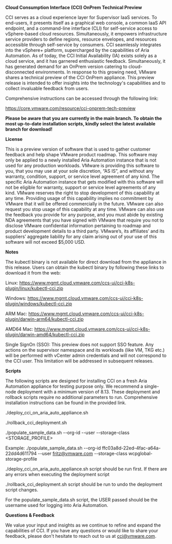 **Cloud Consumption Interface (CCI) OnPrem Technical Preview**

CCI serves as a cloud experience layer for Supervisor IaaS services. To end-users, it presents itself as a graphical web console, a common IaaS API endpoint, and a command-line interface (CLI) for self-service access to vSphere-based cloud resources. Simultaneously, it empowers infrastructure service providers to define regions, resource envelopes, and resources accessible through self-service by consumers. CCI seamlessly integrates into the vSphere+ platform, supercharged by the capabilities of Aria Automation. As of today, the CCI Initial Availability (IA) exists solely as a cloud service, and it has garnered enthusiastic feedback. Simultaneously, it has generated demand for an OnPrem version catering to cloud-disconnected environments. In response to this growing need, VMware shares a technical preview of the CCI OnPrem appliance. This preview release is intended to offer insights into the technology's capabilities and to collect invaluable feedback from users.

Comprehensive instructions can be accessed through the following link:

https://core.vmware.com/resource/cci-onprem-tech-preview 

**Please be aware that you are currently in the main branch. To obtain the most up-to-date installation scripts, kindly select the latest available branch for download!**


**License**

This is a preview version of software that is used to gather customer feedback and help shape VMware product roadmap. This software may only be applied to a newly installed Aria Automation instance that is not used for any production workloads. VMware is providing this software to you, that you may use at your sole discretion, “AS IS”, and without any warranty, condition, support, or service level agreement of any kind. The specific Aria Automation instance that gets modified with this software will not be eligible for warranty, support or service level agreements of any kind. VMware reserves the right to stop development of this capability at any time. Providing usage of this capability implies no commitment by VMware that it will be offered commercially in the future. VMware can also request you stop usage of this capability at any time. VMware can also use the feedback you provide for any purpose, and you must abide by existing NDA agreements that you have signed with VMware that require you not to disclose VMware confidential information pertaining to roadmap and product development details to a third party. VMware’s, its affiliates’ and its suppliers’ aggregate liability for any claim arising out of your use of this software will not exceed $5,000 USD.

**Notes**

The kubectl binary is not available for direct download from the appliance in this release. Users can obtain the kubectl binary by following these links to download it from the web:

Linux: https://www.mgmt.cloud.vmware.com/ccs-ui/cci-k8s-plugin/linux/kubectl-cci.zip

Windows: https://www.mgmt.cloud.vmware.com/ccs-ui/cci-k8s-plugin/windows/kubectl-cci.zip

ARM Mac: https://www.mgmt.cloud.vmware.com/ccs-ui/cci-k8s-plugin/darwin-arm64/kubectl-cci.zip

AMD64 Mac: https://www.mgmt.cloud.vmware.com/ccs-ui/cci-k8s-plugin/darwin-amd64/kubectl-cci.zip


Single SignOn (SSO): This preview does not support SSO feature. Any actions on the supervisor namespace and its workloads (like VM, TKG etc.) will be performed with vCenter admin credentials and will not correspond to the CCI user. This limitation will be addressed in subsequent releases.

**Scripts**

The following scripts are designed for installing CCI on a fresh Aria Automation appliance for testing purpose only. We recommend a single-node deployment with a minimum version of 8.13. These deployment and rollback scripts require no additional parameters to run. Comprehensive installation instructions can be found in the provided link. 

./deploy_cci_on_aria_auto_appliance.sh

./rollback_cci_deployment.sh

./populate_sample_data.sh --org-id <UUID> --user <USER> --storage-class <STORAGE_PROFILE>

Example: ./populate_sample_data.sh --org-id ffc03a8d-22ed-4fac-a64a-22dd4d611794 --user fritz@vmware.com --storage-class wcpglobal-storage-profile


 ./deploy_cci_on_aria_auto_appliance.sh script should be run first. If there are any errors when executing the deployment script

 ./rollback_cci_deployment.sh script should be run to undo the deployment script changes.

For the populate_sample_data.sh script, the USER passed should be the username used for logging into Aria Automation.

**Questions & Feedback**

We value your input and insights as we continue to refine and expand the capabilities of CCI. If you have any questions or would like to share your feedback, please don't hesitate to reach out to us at cci@vmware.com. 
